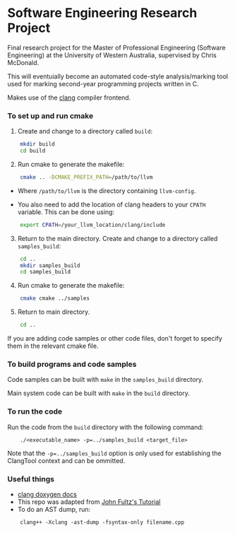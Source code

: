 # Software Engineering Research Project
Final research project for the Master of Professional Engineering (Software Engineering) at the University of Western Australia, supervised by Chris McDonald.

This will eventuially become an automated code-style analysis/marking tool used for marking second-year programming projects written in C.

Makes use of the [clang](https://clang.llvm.org/) compiler frontend.

### To set up and run cmake
1. Create and change to a directory called `build`:
```bash
    mkdir build
    cd build
```
2. Run cmake to generate the makefile:
```bash
    cmake .. -DCMAKE_PREFIX_PATH=/path/to/llvm
```
  - Where `/path/to/llvm` is the directory containing `llvm-config`.

  - You also need to add the location of clang headers to your `CPATH` variable. This can be done using:

```bash
    export CPATH=/your_llvm_location/clang/include
```
3. Return to the main directory. Create and change to a directory called `samples_build`:
```bash
    cd ..
    mkdir samples_build
    cd samples_build
```
4. Run cmake to generate the makefile:
```bash
    cmake cmake ../samples
```
5. Return to main directory.
```bash
    cd ..
```

If you are adding code samples or other code files, don't forget to specify them in the relevant cmake file.

### To build programs and code samples
Code samples can be built with `make` in the `samples_build` directory.

Main system code can be built with `make` in the `build` directory.

### To run the code
Run the code from the `build` directory with the following command:
```
    ./<executable_name> -p=../samples_build <target_file>
```
Note that the `-p=../samples_build` option is only used for establishing the ClangTool context and can be ommitted.

### Useful things
- [clang doxygen docs](https://clang.llvm.org/doxygen/index.html)
- This repo was adapted from [John Fultz's Tutorial](https://github.com/jfultz/libtooling_step_by_step)
- To do an AST dump, run:

````
    clang++ -Xclang -ast-dump -fsyntax-only filename.cpp
````

